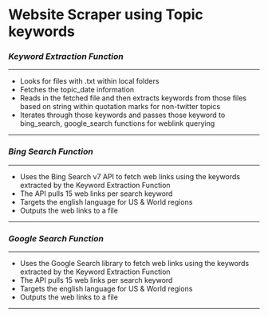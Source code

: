 # **Website Scraper using Topic keywords**
### _Keyword Extraction Function_

---
- Looks for files with .txt within local folders
- Fetches the topic_date information
- Reads in the fetched file and then extracts keywords from those files based on string within quotation marks for non-twitter topics
- Iterates through those keywords and passes those keyword to bing_search, google_search functions for weblink querying
---

### _Bing Search Function_
---
- Uses the Bing Search v7 API to fetch web links using the keywords extracted by the Keyword Extraction Function
- The API pulls 15 web links per search keyword
- Targets the english language for US & World regions
- Outputs the web links to a file
---

### _Google Search Function_
---
- Uses the Google Search library to fetch web links using the keywords extracted by the Keyword Extraction Function
- The API pulls 15 web links per search keyword
- Targets the english language for US & World regions
- Outputs the web links to a file
---


